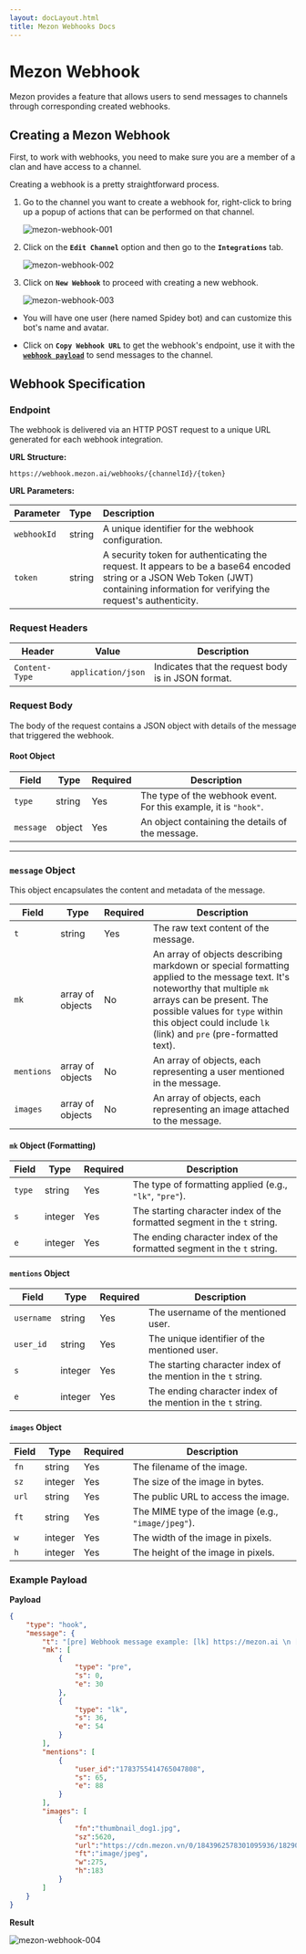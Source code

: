 ```yaml
---
layout: docLayout.html
title: Mezon Webhooks Docs
---
```


# Mezon Webhook

Mezon provides a feature that allows users to send messages to channels through corresponding created webhooks.

## Creating a Mezon Webhook

First, to work with webhooks, you need to make sure you are a member of a clan and have access to a channel.

Creating a webhook is a pretty straightforward process.

1. Go to the channel you want to create a webhook for, right-click to bring up a popup of actions that can be performed on that channel.

    ![mezon-webhook-001](https://mezon.ai/docs/images/mezon-webhook-001.png)

2. Click on the **`Edit Channel`** option and then go to the **`Integrations`** tab.

    ![mezon-webhook-002](https://mezon.ai/docs/images/mezon-webhook-002.png)

3. Click on **`New Webhook`** to proceed with creating a new webhook.
    
    ![mezon-webhook-003](https://mezon.ai/docs/images/mezon-webhook-003.png)

  - You will have one user (here named Spidey bot) and can customize this bot's name and avatar.

  - Click on **`Copy Webhook URL`** to get the webhook's endpoint, use it with the **[`webhook payload`](#webhook-specification)** to send messages to the channel.

## Webhook Specification

### **Endpoint**

The webhook is delivered via an HTTP POST request to a unique URL generated for each webhook integration.

**URL Structure:**

```
https://webhook.mezon.ai/webhooks/{channelId}/{token}
```

**URL Parameters:**

| Parameter   | Type   | Description                                                                                                                                                                          |
| :---------- | :----- | :----------------------------------------------------------------------------------------------------------------------------------------------------------------------------------- |
| `webhookId` | string | A unique identifier for the webhook configuration.                                                                                                                                   |
| `token`     | string | A security token for authenticating the request. It appears to be a base64 encoded string or a JSON Web Token (JWT) containing information for verifying the request's authenticity. |

### **Request Headers**

| Header         | Value              | Description                                        |
| -------------- | ------------------ | -------------------------------------------------- |
| `Content-Type` | `application/json` | Indicates that the request body is in JSON format. |

### **Request Body**

The body of the request contains a JSON object with details of the message that triggered the webhook.

#### **Root Object**

| Field     | Type   | Required | Description                                                      |
| --------- | ------ | -------- | ---------------------------------------------------------------- |
| `type`    | string | Yes      | The type of the webhook event. For this example, it is `"hook"`. |
| `message` | object | Yes      | An object containing the details of the message.                 |

-----

### **`message` Object**

This object encapsulates the content and metadata of the message.

| Field      | Type             | Required | Description                                                                                                                                                                                                                                                      |
| ---------- | ---------------- | -------- | ---------------------------------------------------------------------------------------------------------------------------------------------------------------------------------------------------------------------------------------------------------------- |
| `t`        | string           | Yes      | The raw text content of the message.                                                                                                                                                                                                                             |
| `mk`       | array of objects | No       | An array of objects describing markdown or special formatting applied to the message text. It's noteworthy that multiple `mk` arrays can be present. The possible values for `type` within this object could include `lk` (link) and `pre` (pre-formatted text). |
| `mentions` | array of objects | No       | An array of objects, each representing a user mentioned in the message.                                                                                                                                                                                          |
| `images`   | array of objects | No       | An array of objects, each representing an image attached to the message.                                                                                                                                                                                         |

#### **`mk` Object (Formatting)**

| Field  | Type    | Required | Description                                                              |
| ------ | ------- | -------- | ------------------------------------------------------------------------ |
| `type` | string  | Yes      | The type of formatting applied (e.g., `"lk"`, `"pre"`).                  |
| `s`    | integer | Yes      | The starting character index of the formatted segment in the `t` string. |
| `e`    | integer | Yes      | The ending character index of the formatted segment in the `t` string.   |

#### **`mentions` Object**

| Field      | Type    | Required | Description                                                    |
| ---------- | ------- | -------- | -------------------------------------------------------------- |
| `username` | string  | Yes      | The username of the mentioned user.                            |
| `user_id`  | string  | Yes      | The unique identifier of the mentioned user.                   |
| `s`        | integer | Yes      | The starting character index of the mention in the `t` string. |
| `e`        | integer | Yes      | The ending character index of the mention in the `t` string.   |

#### **`images` Object**

| Field | Type    | Required | Description                                        |
| ----- | ------- | -------- | -------------------------------------------------- |
| `fn`  | string  | Yes      | The filename of the image.                         |
| `sz`  | integer | Yes      | The size of the image in bytes.                    |
| `url` | string  | Yes      | The public URL to access the image.                |
| `ft`  | string  | Yes      | The MIME type of the image (e.g., `"image/jpeg"`). |
| `w`   | integer | Yes      | The width of the image in pixels.                  |
| `h`   | integer | Yes      | The height of the image in pixels.                 |

### **Example Payload**

**Payload**

```json
{
    "type": "hook",
    "message": {
        "t": "[pre] Webhook message example: [lk] https://mezon.ai \n [mention] mezon.webhook@ncc.asia",
        "mk": [
            {
                "type": "pre",
                "s": 0,
                "e": 30
            },
            {
                "type": "lk",
                "s": 36,
                "e": 54
            }
        ],
        "mentions": [
            {
                "user_id":"1783755414765047808",
                "s": 65,
                "e": 88
            }
        ],
        "images": [
            {
                "fn":"thumbnail_dog1.jpg",
                "sz":5620,
                "url":"https://cdn.mezon.vn/0/1843962578301095936/1829065039080853500/95_0thumbnail_dog1.jpg",
                "ft":"image/jpeg",
                "w":275,
                "h":183
            }
        ]
    }
}
```

**Result**

![mezon-webhook-004](https://mezon.ai/docs/images/mezon-webhook-004.png)
